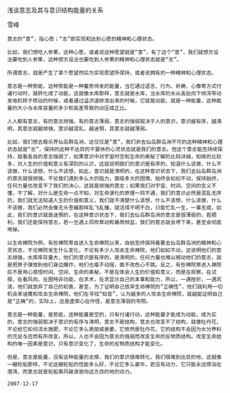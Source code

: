 浅谈意志及其与意识结构能量的关系

雪峰


    意志的“意”，指心愿；“志”即实现和达到心愿的精神和心理状态。

    比如，我们想吃人参果，这种心愿，或者说这种愿望就是“意”，有了这个“意”，我们就想方设法要吃到人参果，这种想方设法也要吃到人参果的精神和心理状态就是“志”。

    所谓意志，就是产生了某个愿望然后为实现愿望所保持，或者说拥有的一种精神和心理状态。

    意志是一种势能，这种势能是一种蓄势待发的能量，当它通过语言、行为、祈祷、心像等方式付诸行动时，就转化成了动能，这就像水库那样，意志就是水库，当水库的水从高处向下倾泻带动发电机转子转动的时候，或者通过溢洪道排泄出来的时候，它就是动能，就是一种能量，这种能量的大小与水库容量的多少和高差导致的动压成正比。

    人人都有意志，有的意志顽强，有的意志薄弱，意志的强弱取决于人的意识，意识越有序，越清明，其意志就越顽强，意识越混乱，越迷惘，其意志就越薄弱。

    比如，我们想去极乐界仙岛群岛洲，这仅仅是“意”，我们非去仙岛群岛洲不可的这种精神和心理状态就是“志”，保持的这种不达目的不罢休的心灵状态就是我们的意志。但这个意志能否持续保持，就看各自的意志强弱了，如果意识中对宇宙时空和生命的奥秘了解的比较详细，知晓的比较多，对人生的价值和意义有深刻的认识，这就说明我们的意识是有序的，知道什么该做，什么不该做，什么该想，什么不该想，如此，意识就是清明的，在这种意识状态下，我们去仙岛群岛洲的意志就很顽强，不论我们遇到多么大的阻力，面临多大的困境，始终会如如不动，保持始终，任何力量也改变不了我们的决心，这就是顽强的意志；如果我们对宇宙、时间、空间的含义不懂，不了解，对什么是生命一点不知，对生命演化的原理一窍不通，我们的意识必然是混乱无序的，我们就无法知道人生的价值和意义，我们就不清楚什么该想，什么不该想，什么该做，什么不该做，我们必然会像无头苍蝇那样乱飞乱撞，就活得不明不白，只能忙乱一生，一事无成，如此，我们的意识就是迷惘的，在这种意识状态下，我们去仙岛群岛洲的意志是很薄弱的，若顺利，我们还能保持意志，若一旦遇上风吹草动和暴雨倾盆，我们的意志就会垮下来，甚至会彻底垮掉。

    以生命禅院为例，有些禅院草自进入生命禅院以来，自始至终保持着要去仙岛群岛洲的精神和心灵状态，不论禅院发生什么变化，不论有多少人攻击生命禅院，他们如如不动，这说明他们的意志顽强，水库库存量大，他们的意识是有序的，是清明的，任何力量也难以撼动他们的意志，就是把原子弹放到他们身边爆炸，他们也毫不动摇，面不改色心不跳。反之，有些禅院草进入禅院后不是用心感悟时间、空间、生命的奥秘，不是在体会人生的价值和意义，而是在观察，在试探，在看风向，在图特异功能，在求术，在求显示自己的本事和能力，所以，一遇挫折，一遇风浪，他们就放弃了自己的初衷，甚至，为了证明自己放弃生命禅院的“正确性”，他们就利用一切机会来诬蔑和攻击生命禅院，他们在寻找“知音”，认为越多的人攻击生命禅院，就越能证明自己是“正确”的，实际上，这是虚荣心在作怪，是意志薄弱的写照。

    意志是一种能量，是势能，这种能量是空的，只有付诸行动，这种能量才能成为动能，成为实的，意志的强弱取决于意识的有序与清明，意志不是结构，意志也改变不了结构，就像牡丹花，不论给它如何浇水施肥，不论它多么艳丽或衰萎，它依然是牡丹花，它的结构不会因为水分养料的充足与否而有所改变。所以，人也不会因为意志的强弱而改变生命的反物质结构。改变生命结构的唯一因素是意识，只有意识变化了，生命的反物质结构才能变化。

    但是，意志是能量，没有这种能量的支撑，我们的意识很难转化，我们很难到达目的地，这就像一艘轮船那样，不论这艘轮船的性能多么好，不论它多么豪华，若没有动力，它只能永远停泊在港湾，而意志就是轮船乘风破浪驶向远方目的地的动力。

    2007-12-17



